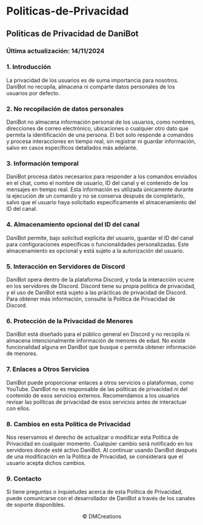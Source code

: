 # Politicas-de-Privacidad

## Politicas de Privacidad de DaniBot

### Última actualización: 14/11/2024

### 1. Introducción

La privacidad de los usuarios es de suma importancia para nosotros. DaniBot no recopila, almacena ni comparte datos personales de los usuarios por defecto.

### 2. No recopilación de datos personales

DaniBot no almacena información personal de los usuarios, como nombres, direcciones de correo electrónico, ubicaciones o cualquier otro dato que permita la identificación de una persona. El bot solo responde a comandos y procesa interacciones en tiempo real, sin registrar ni guardar información, salvo en casos específicos detallados más adelante.

### 3. Información temporal

DaniBot procesa datos necesarios para responder a los comandos enviados en el chat, como el nombre de usuario, ID del canal y el contenido de los mensajes en tiempo real. Esta información es utilizada únicamente durante la ejecución de un comando y no se conserva después de completarlo, salvo que el usuario haya solicitado específicamente el almacenamiento del ID del canal.

### 4. Almacenamiento opcional del ID del canal

DaniBot permite, bajo solicitud explícita del usuario, guardar el ID del canal para configuraciones específicas o funcionalidades personalizadas. Este almacenamiento es opcional y está sujeto a la autorización del usuario.

### 5. Interacción en Servidores de Discord

DaniBot opera dentro de la plataforma Discord, y toda la interacción ocurre en los servidores de Discord. Discord tiene su propia política de privacidad, y el uso de DaniBot está sujeto a las prácticas de privacidad de Discord. Para obtener más información, consulte la Política de Privacidad de Discord.

### 6. Protección de la Privacidad de Menores

DaniBot está diseñado para el público general en Discord y no recopila ni almacena intencionalmente información de menores de edad. No existe funcionalidad alguna en DaniBot que busque o permita obtener información de menores.

### 7. Enlaces a Otros Servicios

DaniBot puede proporcionar enlaces a otros servicios o plataformas, como YouTube. DaniBot no es responsable de las políticas de privacidad ni del contenido de esos servicios externos. Recomendamos a los usuarios revisar las políticas de privacidad de esos servicios antes de interactuar con ellos.

### 8. Cambios en esta Política de Privacidad

Nos reservamos el derecho de actualizar o modificar esta Política de Privacidad en cualquier momento. Cualquier cambio será notificado en los servidores donde esté activo DaniBot. Al continuar usando DaniBot después de una modificación en la Política de Privacidad, se considerará que el usuario acepta dichos cambios.

### 9. Contacto

Si tiene preguntas o inquietudes acerca de esta Política de Privacidad, puede comunicarse con el desarrollador de DaniBot a través de los canales de soporte disponibles.

   <p align="center"> &copy; DMCreations <p/>
